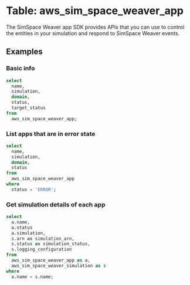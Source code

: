 # Table: aws_sim_space_weaver_app

The SimSpace Weaver app SDK provides APIs that you can use to control the entities in your simulation and respond to SimSpace Weaver events.

## Examples

### Basic info

```sql
select
  name,
  simulation,
  domain,
  status,
  target_status
from
  aws_sim_space_weaver_app;
```

### List apps that are in error state

```sql
select
  name,
  simulation,
  domain,
  status
from
  aws_sim_space_weaver_app
where
  status = 'ERROR';
```

### Get simulation details of each app

```sql
select
  a.name,
  a.status
  a.simulation,
  s.arn as simulation_arn,
  s.status as simulation_status,
  s.logging_configuration
from
  aws_sim_space_weaver_app as a,
  aws_sim_space_weaver_simulation as s
where
  a.name = s.name;
```